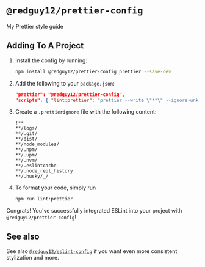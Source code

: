 # `@redguy12/prettier-config`

My Prettier style guide

## Adding To A Project

1. Install the config by running:

    ```bash
    npm install @redguy12/prettier-config prettier --save-dev
    ```

2. Add the following to your `package.json`:

    ```json
    "prettier": "@redguy12/prettier-config",
    "scripts": { "lint:prettier": "prettier --write \"**\" --ignore-unknown --cache" }
    ```

3. Create a `.prettierignore` file with the following content:

    ```ignore
    !**
    **/logs/
    **/.git/
    **/dist/
    **/node_modules/
    **/.npm/
    **/.upm/
    **/.nvm/
    **/.eslintcache
    **/.node_repl_history
    **/.husky/_/
    ```

4. To format your code, simply run

    ```bash
    npm run lint:prettier
    ```

Congrats! You've successfully integrated ESLint into your project with `@redguy12/prettier-config`!

## See also

See also [`@redguy12/eslint-config`](https://www.npmjs.com/package/@redguy12/eslint-config) if you want even more consistent stylization and more.
